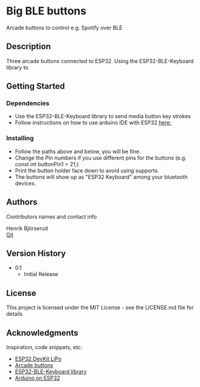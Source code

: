 # Big BLE buttons

Arcade buttons to control e.g. Spotify over BLE

## Description

Three arcade buttons connected to ESP32. Using the ESP32-BLE-Keyboard library to 

## Getting Started

### Dependencies

* Use the ESP32-BLE-Keyboard library to send media button key strokes
* Follow instructions on how to use arduino IDE with ESP32 [here:](https://github.com/espressif/arduino-esp32#installation-instructions) 

### Installing

* Follow the paths above and below, you will be fine.
* Change the Pin numbers if you use different pins for the buttons (e.g. const int buttonPin1 = 21;)
* Print the button holder face down to avoid using supports. 
* The buttons will show up as "ESP32 Keyboard" among your bluetooth devices.

## Authors

Contributors names and contact info

Henrik Björserud  
[Git](https://github.com/henrikBjorserud)

## Version History

* 0.1
    * Initial Release

## License

This project is licensed under the MIT License - see the LICENSE.md file for details

## Acknowledgments

Inspiration, code snippets, etc.
* [ESP32 DevKit LiPo](https://www.electrokit.com/produkt/esp32-devkit-lipo/)
* [Arcade buttons](https://www.electrokit.com/produkt/tryckknapp-arkad-o60mm-gron/)
* [ESP32-BLE-Keyboard library](https://github.com/T-vK/ESP32-BLE-Keyboard)
* [Arduino on ESP32](https://github.com/espressif/arduino-esp32#installation-instructions)

